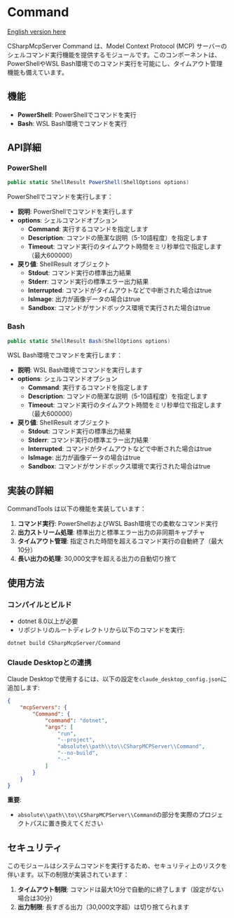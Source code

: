 ﻿# Command

[English version here](README.md)

CSharpMcpServer Command は、Model Context Protocol (MCP) サーバーのシェルコマンド実行機能を提供するモジュールです。このコンポーネントは、PowerShellやWSL Bash環境でのコマンド実行を可能にし、タイムアウト管理機能も備えています。

## 機能
- **PowerShell**: PowerShellでコマンドを実行
- **Bash**: WSL Bash環境でコマンドを実行

## API詳細

### PowerShell
```csharp
public static ShellResult PowerShell(ShellOptions options)
```
PowerShellでコマンドを実行します：
- **説明**: PowerShellでコマンドを実行します
- **options**: シェルコマンドオプション
  - **Command**: 実行するコマンドを指定します
  - **Description**: コマンドの簡潔な説明（5-10語程度）を指定します
  - **Timeout**: コマンド実行のタイムアウト時間をミリ秒単位で指定します（最大600000）
- **戻り値**: ShellResult オブジェクト
  - **Stdout**: コマンド実行の標準出力結果
  - **Stderr**: コマンド実行の標準エラー出力結果
  - **Interrupted**: コマンドがタイムアウトなどで中断された場合はtrue
  - **IsImage**: 出力が画像データの場合はtrue
  - **Sandbox**: コマンドがサンドボックス環境で実行された場合はtrue

### Bash
```csharp
public static ShellResult Bash(ShellOptions options)
```
WSL Bash環境でコマンドを実行します：
- **説明**: WSL Bash環境でコマンドを実行します
- **options**: シェルコマンドオプション
  - **Command**: 実行するコマンドを指定します
  - **Description**: コマンドの簡潔な説明（5-10語程度）を指定します
  - **Timeout**: コマンド実行のタイムアウト時間をミリ秒単位で指定します（最大600000）
- **戻り値**: ShellResult オブジェクト
  - **Stdout**: コマンド実行の標準出力結果
  - **Stderr**: コマンド実行の標準エラー出力結果
  - **Interrupted**: コマンドがタイムアウトなどで中断された場合はtrue
  - **IsImage**: 出力が画像データの場合はtrue
  - **Sandbox**: コマンドがサンドボックス環境で実行された場合はtrue

## 実装の詳細

CommandTools は以下の機能を実装しています：

1. **コマンド実行**: PowerShellおよびWSL Bash環境での柔軟なコマンド実行
2. **出力ストリーム処理**: 標準出力と標準エラー出力の非同期キャプチャ
3. **タイムアウト管理**: 指定された時間を超えるコマンド実行の自動終了（最大10分）
4. **長い出力の処理**: 30,000文字を超える出力の自動切り捨て

## 使用方法

### コンパイルとビルド
- dotnet 8.0以上が必要
- リポジトリのルートディレクトリから以下のコマンドを実行:

```bash
dotnet build CSharpMcpServer/Command
```

### Claude Desktopとの連携
Claude Desktopで使用するには、以下の設定を`claude_desktop_config.json`に追加します:

```json
{
    "mcpServers": {
        "Command": {
            "command": "dotnet",
            "args": [
                "run",
                "--project",
                "absolute\\path\\to\\CSharpMCPServer\\Command",
                "--no-build",
                "--"
            ]
        }
    }
}
```

**重要**: 
- `absolute\\path\\to\\CSharpMCPServer\\Command`の部分を実際のプロジェクトパスに置き換えてください

## セキュリティ

このモジュールはシステムコマンドを実行するため、セキュリティ上のリスクを伴います。以下の制限が実装されています：

1. **タイムアウト制限**: コマンドは最大10分で自動的に終了します（設定がない場合は30分）
2. **出力制限**: 長すぎる出力（30,000文字超）は切り捨てられます